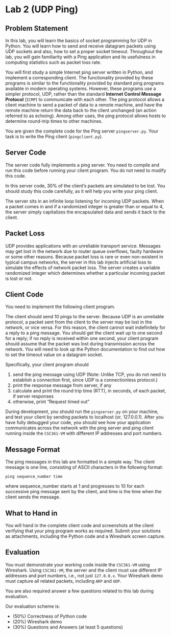 # Lab 2 (UDP Ping)


## Problem Statement
In this lab, you will learn the basics of socket programming for UDP in Python. You will learn how to send and receive datagram packets using UDP sockets and also, how to set a proper socket timeout. Throughout the lab, you will gain familiarity with a Ping application and its usefulness in computing statistics such as packet loss rate.

You will first study a simple Internet ping server written in Python, and implement a corresponding client. The functionality provided by these programs is similar to the functionality provided by standard ping programs available in modern operating systems. However, these programs use a simpler protocol, UDP, rather than the standard **Internet Control Message Protocol** (`ICMP`) to communicate with each other. The ping protocol allows a client machine to send a packet of data to a remote machine, and have the remote machine return the data back to the client unchanged (an action referred to as echoing). Among other uses, the ping protocol allows hosts to determine round-trip times to other machines.

You are given the complete code for the Ping server `pingserver.py`. Your task is to write the Ping client (`pingclient.py`).


## Server Code
The server code fully implements a ping server. You need to compile and run this code before running your client program. You do not need to modify this code.

In this server code, 30% of the client’s packets are simulated to be lost. You should study this code carefully, as it will help you write your ping client.

The server sits in an infinite loop listening for incoming UDP packets. When a packet comes in and if a randomized integer is greater than or equal to 4, the server simply capitalizes the encapsulated data and sends it back to the client.


## Packet Loss
UDP provides applications with an unreliable transport service. Messages may get lost in the network due to router queue overflows, faulty hardware or some other reasons. Because packet loss is rare or even non-existent in typical campus networks, the server in this lab injects artificial loss to simulate the effects of network packet loss. The server creates a variable randomized integer which determines whether a particular incoming packet is lost or not.


## Client Code
You need to implement the following client program.

The client should send 10 pings to the server. Because UDP is an unreliable protocol, a packet sent from the client to the server may be lost in the network, or vice versa. For this reason, the client cannot wait indefinitely for a reply to a ping message. You should get the client wait up to one second for a reply; if no reply is received within one second, your client program should assume that the packet was lost during transmission across the network. You will need to look up the Python documentation to find out how to set the timeout value on a datagram socket.

Specifically, your client program should
1. send the ping message using UDP (Note: Unlike TCP, you do not need to establish a connection first, since UDP is a connectionless protocol.)
2. print the response message from server, if any
3. calculate and print the round trip time (RTT), in seconds, of each packet, if server responses
4. otherwise, print “Request timed out”

During development, you should run the `pingserver.py` on your machine, and test your client by sending packets to localhost (or, 127.0.0.1). After you have fully debugged your code, you should see how your application communicates across the network with the ping server and ping client running inside the `CSC361-VM` with different IP addresses and port numbers.


## Message Format
The ping messages in this lab are formatted in a simple way. The client message is one line, consisting of ASCII characters in the following format:

    ping sequence_number time

where sequence_number starts at 1 and progresses to 10 for each successive ping message sent by the client, and time is the time when the client sends the message.


## What to Hand in
You will hand in the complete client code and screenshots at the client verifying that your ping program works as required. Submit your solutions as attachments, including the Python code and a Wireshark screen capture.


## Evaluation
You must demonstrate your working code inside the `CSC361-VM` using Wireshark. Using `CSC361-VM`, the server and the client must use different IP addresses and port numbers, i.e., not just `127.0.0.x`. Your Wireshark demo must capture all related packets, including `ARP` and `UDP`.

You are also required answer a few questions related to this lab during evaluation.

Our evaluation scheme is:
- (50%) Correctness of Python code
- (20%) Wireshark demo
- (30%) Questions and Answers (at least 5 questions)
